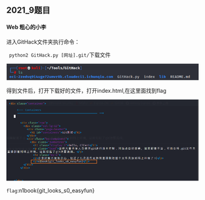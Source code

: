 ## 2021_9题目

 

#### Web 粗心的小李

进入GitHack文件夹执行命令：

` python2 GitHack.py [网址].git/`下载文件

![](Images/Web-1.1.png)

得到文件后，打开下载好的文件，打开index.html,在这里面找到flag

![](Images/Web-1.2.png)


`flag`:n1book{git_looks_s0_easyfun}

